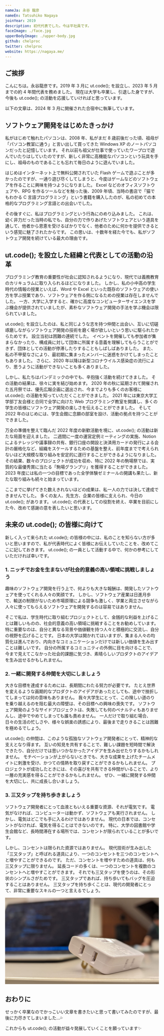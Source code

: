 ```yaml
---
nameJa: 永谷 龍彦
nameEn: Tatsuhiko Nagaya
joinYear: 2019
description: 初代代表でした。今は平社員です。
faceImage: ./face.jpg
upperBodyImage: ./upper-body.jpg
github: chelproc
twitter: chelproc
website: https://nagaya.me/
---
```


## ご挨拶

こんにちは。永谷龍彦です。2019 年 3 月に ut.code(); を設立し、2023 年 5 月までの約 4 年間代表を務めました。
現在は大学も卒業し、引退した身ですが、今後も ut.code(); の活動を応援していければと思っています。

以下の文章は、2024 年 3 月に開催された合宿中に執筆しています。

## ソフトウェア開発をはじめたきっかけ

私がはじめて触れたパソコンは、2008 年、私がまだ 8 歳前後だった頃、祖母が「パソコン教室に通う」と言い出して買ってきた Windows XP のノートパソコンだったと記憶しています。
それ以前も祖父が仕事で使っていたワープロで遊んでいたりはしていたのですが、新しく非常に高機能なパソコンという玩具を手にし、祖母のものであることも忘れて毎日のように遊んでいました。

はじめはインターネット上で無料公開されていた Flash ゲームで遊ぶことが多かったのですが、一通り遊び尽くしてしまうと、今度はゲームなどのソフトウェアを作ることに興味を持つようになりました。
Excel などのオフィスソフトウェアや、RPG を作るツールなどを触った後、2009 年頃、当時の書店で「猫でもわかる C 言語プログラミング」という書籍を購入したのが、私の初めての本格的なプログラミング言語との出会いでした。

その後すぐに、私はプログラミングという行為にのめり込みました。
これは、幼く非力だった当時の私でも、自分の力で作りあげたソフトウェアという道具を通して、他者から恩恵を受けるばかりでなく、他者のために何かを提供できるという感覚に魅了されたからです。
この思いは、十数年を経た今でも、私がソフトウェア開発を続けている最大の理由です。

## ut.code(); を設立した経緯と代表としての活動の沿革

プログラミング教育の重要性が社会に認知されるようになり、現代では義務教育のカリキュラムに取り入られるほどになりました。
しかし、私の小中高の学生時代の情報の授業といえば、Word や Excel といった既存のソフトウェアの使い方を学ぶ授業であり、ソフトウェアを作る側になるための授業は存在しませんでした。
一方、大学に入学すると、確かに高度なコンピューターサイエンスを学ぶ機会が提供されていましたが、素朴なソフトウェア開発の手法を学ぶ機会は限られていました。

ut.code(); を設立したのは、私と同じような志を持つ仲間と出会い、互いに切磋琢磨しながらソフトウェア開発の技術を磨く場が欲しいという思いに駆られたからためです。
設立当初は困難の連続でした。
イベントを開催しても参加者が集まらなかったり、構成員に対して団体に所属する意義を理解してもらうことができず、団体としての活動が停滞したりすることもしばしばありました。
また、私の不甲斐なさにより、最初期に集まったメンバーに迷惑をかけてしまったこともありました。
さらに、2020 年以降は新型コロナウイルス感染症の流行により、思うように活動ができないことも多くありました。

しかし、私たちはパンデミックの中でも、辛抱強く活動を続けてきました。
その活動の結果は、徐々に実を結び始めます。
2020 年の秋に延期されて開催された五月祭では、優先広報企画に選出され、今までよりも多くのお客様に ut.code(); の活動を知っていただくことができました。
2021 年には東京大学工学部丁友会様と合同で全学に向けた Web プログラミング教室を開講し、多くの学生の皆様にソフトウェア開発の楽しさを伝えることができました。
そして 2022 年のはじめには、学生会館に念願の部室を設け、活動の拠点を持つことができました。

万全の準備を整えて臨んだ 2022 年度の新歓活動を境に、ut.code(); の活動は新たな局面を迎えました。
二週間に一度の運営定例ミーティングの実施、Notion によるナレッジや議事録の共有、銀行口座の開設と決済用カードの発行による会計の厳格化など、組織をスケールするための基盤を整え、前年度までで考えられないほど大規模な取り組みを安定的に遂行することができるようになりました。
その結果、数々のプロジェクトが成功を収め、特に 2022 年の駒場祭では、実質的な最優秀賞に当たる「駒場グランプリ」を獲得することができました。
2023 年度には私の一つの目標であった全学体験ゼミナールの開講も果たし、新たな取り組みも続々と始まっています。

ここまでに挙げてきた数えきれないほどの成果は、私一人の力では決して達成できませんでした。
多くの友人、先生方、企業の皆様に支えられ、今日の ut.code(); があります。
ut.code(); の代表としての役割を終え、卒業を目前にした今、改めて感謝の意を表したいと思います。

## 未来の ut.code(); の皆様に向けて

新しく入って来られた ut.code(); の皆様の中には、私のことを知らない方が多いと思いますので、私が代表時代によく皆様にお伝えしていたことを、改めてここに記しておきます。
ut.code(); の一員として活動する中で、何かの参考にしていただければ幸いです。

### 1. ニッチでお金を生まないが社会的意義の高い領域に挑戦しましょう

趣味のソフトウェア開発を行う上で、何よりも大きな報酬は、開発したソフトウェアを使ってくれる人々の笑顔です。
しかし、ソフトウェア産業は日進月歩で、輸送の制限がないため市場原理による競争も激しく、学業と両立させながら人々に使ってもらえるソフトウェアを開発するのは容易ではありません。

そこで私は、学生時代に取り組むプロジェクトとして、金銭的な利益を上げることは難しいものの、社会的意義の高い領域に挑戦することをお勧めしています。
特に重要なのは、自分と異なる背景や価値観を持つ人々と積極的に交流し、自分の視野を広げることです。
日本の大学は開かれてはいますが、集まる人々の均質化は進んでおり、内向きなコミュニケーションだけでは新しい価値を生み出すことは難しいです。
自分の所属するコミュニティの外側に目を向けることで、今まで見えてこなかった社会的課題に気づき、素晴らしいプロダクトのアイデアを生み出せるかもしれません。

### 2. 一緒に開発する仲間を大切にしましょう

大きな目標を達成するためには、長期間にわたる努力が必要です。
たとえ世界を変えるような画期的なプロダクトのアイデアがあったとしても、途中で挫折してしまっては何の意味もありません。
我々大学生にとって、この険しい道のりを乗り越えるのを阻む最大の障壁は、その目標への興味の喪失です。
ソフトウェア開発のようなサイドプロジェクトは、失敗しても何のペナルティもありませんし、途中でやめてしまっても誰も責めません。
一人だけで取り組む場合、日々の生活の忙しさや、様々な娯楽の誘惑により、最後まで走りきることは困難を極めるでしょう。

ut.code(); の仲間は、このような孤独なソフトウェア開発者にとって、精神的な支えとなり得ます。
互いの知見を共有することで、難しい課題を短時間で解決できたり、自分だけでは思いつかなかったアイデアを生み出せたりするかもしれません。
モチベーションが上がらないときでも、大きな成果を上げたチームメイトに刺激を受け、かつての情熱を取り戻すことができるかもしれません。
プロジェクトが成功したときには、その喜びを共有できる仲間がいることで、より一層の充実感を得ることができるかもしれません。
ぜひ、一緒に開発する仲間を大切にし、共に成長し合いましょう。

### 3. 三又タップを持ち歩きましょう

ソフトウェア開発者にとって血液ともいえる重要な資源、それが電気です。
電気がなければ、コンピューターは動かず、ソフトウェアも実行されません。
しかし、電気はどこでも手に入るわけではありません。
現代の日本では、コンセントがなければ、電気を得ることはできないのです。
特に、大学の図書館や学生会館など、長時間滞在する場所では、コンセントが限られていることが多いです。

しかし、コンセントは限られた資源ではありません。
現代技術が生み出した「三又タップ」と呼ばれる道具により、一つのコンセントを三つのコンセントへと増やすことができるのです。
ただ、コンセントを増やすための道具は、何も三又タップに限りません。
延長コードの多くは、一つのコンセントを複数のコンセントへと増やすことができます。
それでも三又タップを使うのは、その形状のシンプルさがためです。
三又タップであれば、持ち歩いてもバッグを圧迫することはありません。
三又タップを持ち歩くことは、現代の開発者にとって、非常に重要なスキルの一つと言えるでしょう。

![三又タップ](./power-strip.jpg)

## おわりに

せっかく卒業なのでかっこいい文章を書きたいと思って書いてみたのですが、最後に力尽きてしまいました...💦

これからも ut.code(); の活動が益々発展していくことを願っています✨
